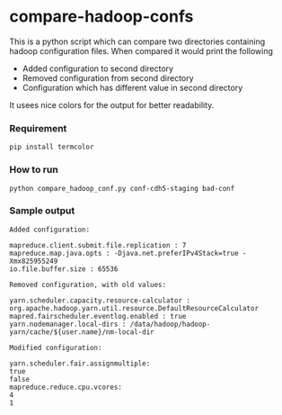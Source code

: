 # compare-hadoop-confs

This is a python script which can compare two directories containing hadoop configuration files. When compared it would print the following
 - Added configuration to second directory
 - Removed configuration from second directory
 - Configuration which has different value in second directory

It usees nice colors for the output for better readability.

### Requirement

    pip install termcolor
   
### How to run
    
    python compare_hadoop_conf.py conf-cdh5-staging bad-conf
    
### Sample output

    Added configuration:

    mapreduce.client.submit.file.replication : 7
    mapreduce.map.java.opts : -Djava.net.preferIPv4Stack=true -Xmx825955249
    io.file.buffer.size : 65536
    
    Removed configuration, with old values:
    
    yarn.scheduler.capacity.resource-calculator : org.apache.hadoop.yarn.util.resource.DefaultResourceCalculator
    mapred.fairscheduler.eventlog.enabled : true
    yarn.nodemanager.local-dirs : /data/hadoop/hadoop-yarn/cache/${user.name}/nm-local-dir
    
    Modified configuration:
    
    yarn.scheduler.fair.assignmultiple:
    true
    false
    mapreduce.reduce.cpu.vcores:
    4
    1
